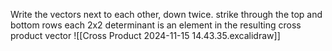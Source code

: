 Write the vectors next to each other, down twice.
strike through the top and bottom rows
each 2x2 determinant is an element in the resulting cross product vector
![[Cross Product 2024-11-15 14.43.35.excalidraw]]
